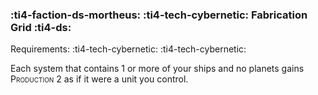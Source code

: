 ### :ti4-faction-ds-mortheus: :ti4-tech-cybernetic: **Fabrication Grid** :ti4-ds:

Requirements: :ti4-tech-cybernetic: :ti4-tech-cybernetic:

Each system that contains 1 or more of your ships and no planets gains <span style="font-variant:small-caps;">Production</span> 2 as if it were a unit you control.
